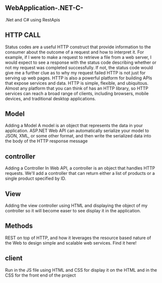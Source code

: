 ## WebApplication-.NET-C-
.Net and C# using RestApis

## HTTP CALL 
Status codes are a useful HTTP construct that provide information to the consumer about the outcome of a request and how to interpret it. 
For example, if I were to make a request to retrieve a file from a web server, I would expect to see a response with the status code describing whether or not my request was completed successfully.
If not, the status code would give me a further clue as to why my request failed
HTTP is not just for serving up web pages. HTTP is also a powerful platform for building APIs that expose services and data. HTTP is simple, flexible, and ubiquitous. Almost any platform that you can think of has an HTTP library, so HTTP services can reach a broad range of clients, including browsers, mobile devices, and traditional desktop applications.


## Model 
Adding a Model
A model is an object that represents the data in your application. ASP.NET Web API can automatically serialize your model to JSON, XML, or some other format, and then write the serialized data into the body of the HTTP response message

## controller 

Adding a Controller
In Web API, a controller is an object that handles HTTP requests. We'll add a controller that can return either a list of products or a single product specified by ID.

## View 
Adding the view controller using HTML and displaying the object of my controller so it will become easer to see display it in the application.

## Methods 

REST on top of HTTP, and how it leverages the resource based nature of the Web to design simple and scalable web services. Find it here!

## client 

Run in the JS file using HTML and CSS for display it on the HTML and in the CSS for the front end of the project
